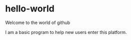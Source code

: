 # hello-world
Welcome to the world of github

I am a basic program to help new users enter this platform. 

